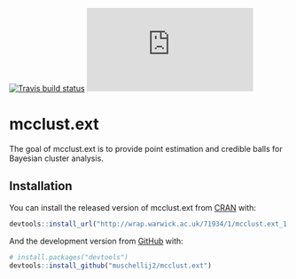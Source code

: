 
[![Travis build
status](https://travis-ci.org/muschellij2/mcclust.ext.svg?branch=master)](https://travis-ci.org/muschellij2/mcclust.ext)
[![AppVeyor build
status](https://ci.appveyor.com/api/projects/status/github/muschellij2/mcclust.ext?branch=master&svg=true)](https://ci.appveyor.com/project/muschellij2/mcclust.ext)

<!-- README.md is generated from README.Rmd. Please edit that file -->

# mcclust.ext

The goal of mcclust.ext is to provide point estimation and credible
balls for Bayesian cluster analysis.

## Installation

You can install the released version of mcclust.ext from
[CRAN](https://CRAN.R-project.org)
with:

``` r
devtools::install_url("http://wrap.warwick.ac.uk/71934/1/mcclust.ext_1.0.tar.gz")
```

And the development version from [GitHub](https://github.com/) with:

``` r
# install.packages("devtools")
devtools::install_github("muschellij2/mcclust.ext")
```
